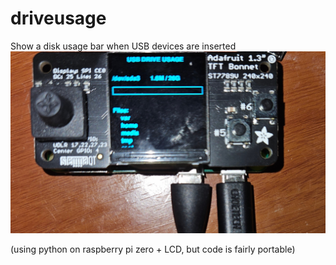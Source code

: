# driveusage
Show a disk usage bar when USB devices are inserted
![](driveusage.jpg)

(using python on raspberry pi zero + LCD, but  code is fairly portable)
